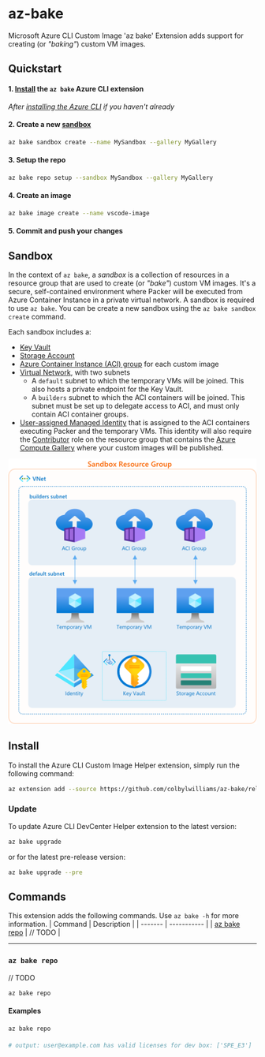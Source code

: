 # az-bake

Microsoft Azure CLI Custom Image 'az bake' Extension adds support for creating (or _"baking"_) custom VM images.

## Quickstart

#### 1. [Install](#install) the `az bake` Azure CLI extension

_After [installing the Azure CLI][install-az] if you haven't already_

#### 2. Create a new [sandbox](#sandbox)

```sh
az bake sandbox create --name MySandbox --gallery MyGallery
```

#### 3. Setup the repo

```sh
az bake repo setup --sandbox MySandbox --gallery MyGallery
```

#### 4. Create an image

```sh
az bake image create --name vscode-image
```

#### 5. Commit and push your changes

## Sandbox

In the context of `az bake`, a _sandbox_ is a collection of resources in a resource group that are used to create (or _"bake"_) custom VM images. It's a secure, self-contained environment where Packer will be executed from Azure Container Instance in a private virtual network. A sandbox is required to use `az bake`. You can be create a new sandbox using the `az bake sandbox create` command.

Each sandbox includes a:

- [Key Vault][azure-keyvault]
- [Storage Account][azure-storage-account]
- [Azure Container Instance (ACI) group][azure-aci-groups] for each custom image
- [Virtual Network][azure-vnet], with two subnets
  - A `default` subnet to which the temporary VMs will be joined. This also hosts a private endpoint for the Key Vault.
  - A `builders` subnet to which the ACI containers will be joined. This subnet must be set up to delegate access to ACI, and must only contain ACI container groups.
- [User-assigned Managed Identity][azure-identities] that is assigned to the ACI containers executing Packer and the temporary VMs. This identity will also require the [Contributor][azure-roles-contributor] role on the resource group that contains the [Azure Compute Gallery][azure-compute-gallery] where your custom images will be published.

![sandbox](docs/sandbox.png)

## Install

To install the Azure CLI Custom Image Helper extension, simply run the following command:

```sh
az extension add --source https://github.com/colbylwilliams/az-bake/releases/latest/download/bake-0.1.8-py3-none-any.whl -y
```

### Update

To update Azure CLI DevCenter Helper extension to the latest version:

```sh
az bake upgrade
```

or for the latest pre-release version:

```sh
az bake upgrade --pre
```

## Commands

This extension adds the following commands. Use `az bake -h` for more information.
| Command | Description |
| ------- | ----------- |
| [az bake repo](#az-bake-repo) | // TODO |

---

### `az bake repo`

// TODO

```sh
az bake repo
```

#### Examples

```sh
az bake repo

# output: user@example.com has valid licenses for dev box: ['SPE_E3']
```

[install-az]:https://learn.microsoft.com/en-us/cli/azure/install-azure-cli
[azure-identities]:https://learn.microsoft.com/en-us/azure/active-directory/managed-identities-azure-resources/overview
[azure-compute-gallery]:https://learn.microsoft.com/en-us/azure/virtual-machines/azure-compute-gallery
[azure-keyvault]:https://learn.microsoft.com/en-us/azure/key-vault/general/overview
[azure-storage-account]:https://learn.microsoft.com/en-us/azure/storage/common/storage-account-overview
[azure-aci]:https://learn.microsoft.com/en-us/azure/container-instances/container-instances-overview
[azure-aci-groups]:https://learn.microsoft.com/en-us/azure/container-instances/container-instances-container-groups
[azure-vnet]:https://learn.microsoft.com/en-us/azure/virtual-network/virtual-networks-overview
[azure-roles-contributor]:https://docs.microsoft.com/en-us/azure/role-based-access-control/built-in-roles#contributor
[azure-assign-rbac]:https://docs.microsoft.com/en-us/azure/role-based-access-control/role-assignments-portal?tabs=current
[gh-repo-secret]:https://docs.github.com/en/actions/reference/encrypted-secrets#creating-encrypted-secrets-for-a-repository
[gh-fork]:https://docs.github.com/en/get-started/quickstart/fork-a-repo
[packer-arm]:https://www.packer.io/plugins/builders/azure/arm
